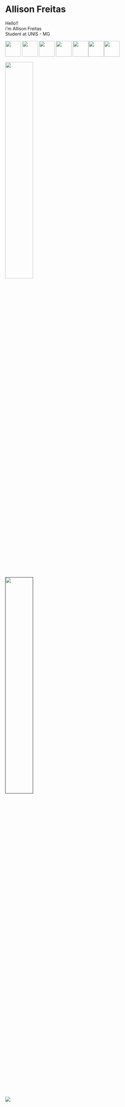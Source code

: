  # Allison Freitas
 Hello!! <br> 
 i'm Allison Freitas <br>
 Student at UNIS - MG

<img src="https://cdn.jsdelivr.net/gh/devicons/devicon/icons/html5/html5-original-wordmark.svg" width="50" height="50" /> <img src="https://cdn.jsdelivr.net/gh/devicons/devicon/icons/css3/css3-original-wordmark.svg" width="50" height="50" /> <img src="https://cdn.jsdelivr.net/gh/devicons/devicon/icons/javascript/javascript-original.svg"  width="50" height="50"/> <img src="https://cdn.jsdelivr.net/gh/devicons/devicon/icons/php/php-original.svg" width="50" height="50" /> <img src="https://cdn.jsdelivr.net/gh/devicons/devicon/icons/mysql/mysql-original-wordmark.svg"  width="50" height="50"/><img src="https://cdn.jsdelivr.net/gh/devicons/devicon@latest/icons/python/python-original.svg"  width="50" height="50"/><img src="https://cdn.jsdelivr.net/gh/devicons/devicon@latest/icons/typescript/typescript-original.svg" width="50" height="50"/>
          
          
<div>
 
 <a href="https://github.com/Allisonfreittass"></a>
 <img width="42%" src="https://github-readme-stats-sigma-five.vercel.app/api?username=Allisonfreittass&show_icons=true&theme=cobalt&include_all_commits=true&count_private=true"> </a> <br>
 <a href=""> <img width="42%" src="https://github-readme-stats-sigma-five.vercel.app/api/top-langs/?username=Allisonfreittass&theme=cobalt&line_height=40&hide=css"> </a> <br>
</div>

<div>
<a href = "mailto:contato@allison.freitas@alunos.unis.edu.br"><img src="https://img.shields.io/badge/Gmail-D14836?style=for-the-badge&logo=gmail&logoColor=white" target="_blank"></a></div> <a href="https://allisonfreittass.netlify.app"></a>

          


          
